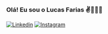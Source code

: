 ### Olá! Eu sou o Lucas Farias ✌️🧑🏻‍💻

[![Linkedin](https://img.shields.io/badge/LinkedIn-0077B5?style=for-the-badge&logo=linkedin&logoColor=white)](https://www.linkedin.com/in/lucascostafarias/)
[![Instagram](https://img.shields.io/badge/Instagram-E4405F?style=for-the-badge&logo=instagram&logoColor=white)]([https://www.linkedin.com/in/lucascostafarias/](https://www.instagram.com/lucas_araujo_costa))
